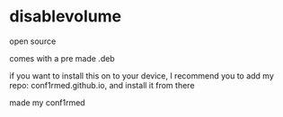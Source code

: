 # disablevolume
open source

comes with a pre made .deb

if you want to install this on to your device, I recommend you to add my repo: conf1rmed.github.io, and install it from there

made my conf1rmed
